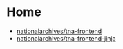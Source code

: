 # Home

- [nationalarchives/tna-frontend](https://github.com/nationalarchives/tna-frontend)
- [nationalarchives/tna-frontend-jinja](https://github.com/nationalarchives/tna-frontend-jinja)
